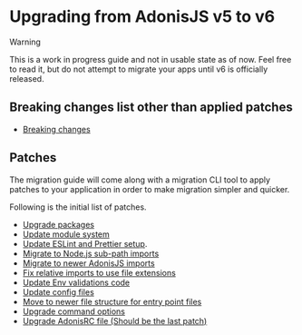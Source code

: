 # Upgrading from AdonisJS v5 to v6

> [!WARNING]
> This is a work in progress guide and not in usable state as of now. Feel free to read it, but do not attempt to migrate your apps until v6 is officially released.

## Breaking changes list other than applied patches

- [Breaking changes](./other_breaking_changes.md)

## Patches
The migration guide will come along with a migration CLI tool to apply patches to your application in order to make migration simpler and quicker.

Following is the initial list of patches.

- [Upgrade packages](./patches/upgrade_packages.md)
- [Update module system](./patches/update_module_system.md)
- [Update ESLint and Prettier setup](./patches/update_eslint_prettier_setup.md).
- [Migrate to Node.js sub-path imports](./patches/upgrade_aliases.md)
- [Migrate to newer AdonisJS imports](./patches/migrate_to_newer_imports.md)
- [Fix relative imports to use file extensions](./patches/fix_relative_imports.md)
- [Update Env validations code](./patches/update_env_validations_code.md)
- [Update config files](./patches/update_config_files.md)
- [Move to newer file structure for entry point files](./patches/upgrade_entrypoints.md)
- [Upgrade command options](./patches/upgrade_commands_options.md)
- [Upgrade AdonisRC file (Should be the last patch)](./patches/upgrade_adonisrc_file.md)
